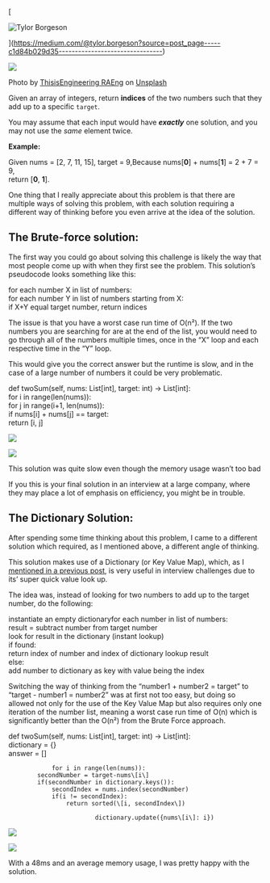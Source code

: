 [

![Tylor Borgeson](https://miro.medium.com/fit/c/96/96/2*yPQ43Px-go0EQ_XxuTbVkg.jpeg)



](https://medium.com/@tylor.borgeson?source=post_page-----c1d84b029d35--------------------------------)

![](https://miro.medium.com/max/1400/1*ETTIDamOmYZ7u7YjJvGuFA.jpeg)

Photo by [ThisisEngineering RAEng](https://unsplash.com/@thisisengineering?utm_source=unsplash&utm_medium=referral&utm_content=creditCopyText) on [Unsplash](https://unsplash.com/s/photos/whiteboard?utm_source=unsplash&utm_medium=referral&utm_content=creditCopyText)

Given an array of integers, return **indices** of the two numbers such that they add up to a specific `target`.

You may assume that each input would have **_exactly_** one solution, and you may not use the _same_ element twice.

**Example:**

Given nums = \[2, 7, 11, 15\], target = 9,Because nums\[**0**\] + nums\[**1**\] = 2 + 7 = 9,  
return \[**0**, **1**\].

One thing that I really appreciate about this problem is that there are multiple ways of solving this problem, with each solution requiring a different way of thinking before you even arrive at the idea of the solution.

## The Brute-force solution:

The first way you could go about solving this challenge is likely the way that most people come up with when they first see the problem. This solution’s pseudocode looks something like this:

for each number X in list of numbers:  
    for each number Y in list of numbers starting from X:  
        if X+Y equal target number, return indices

The issue is that you have a worst case run time of O(n²). If the two numbers you are searching for are at the end of the list, you would need to go through all of the numbers multiple times, once in the “X” loop and each respective time in the “Y” loop.

This would give you the correct answer but the runtime is slow, and in the case of a large number of numbers it could be very problematic.

def twoSum(self, nums: List\[int\], target: int) -> List\[int\]:  
        for i in range(len(nums)):  
            for j in range(i+1, len(nums)):  
                if nums\[i\] + nums\[j\] == target:  
                    return \[i, j\]

![](https://miro.medium.com/max/60/1*yAjKjrwEN5TvciGpBINZSA.png?q=20)

![](https://miro.medium.com/max/1400/1*yAjKjrwEN5TvciGpBINZSA.png)

This solution was quite slow even though the memory usage wasn’t too bad

If you this is your final solution in an interview at a large company, where they may place a lot of emphasis on efficiency, you might be in trouble.

## The Dictionary Solution:

After spending some time thinking about this problem, I came to a different solution which required, as I mentioned above, a different angle of thinking.

This solution makes use of a Dictionary (or Key Value Map), which, as I [mentioned in a previous post](https://levelup.gitconnected.com/valid-parentheses-interview-problem-in-python3-f98fb99c9cf?source=friends_link&sk=bab7bcf161a856966dd7f9ba951ca5a5), is very useful in interview challenges due to its’ super quick value look up.

The idea was, instead of looking for two numbers to add up to the target number, do the following:

instantiate an empty dictionaryfor each number in list of numbers:  
    result = subtract number from target number  
    look for result in the dictionary (instant lookup)  
    if found:  
        return index of number and index of dictionary lookup result  
    else:  
        add number to dictionary as key with value being the index

Switching the way of thinking from the “number1 + number2 = target” to “target - number1 = number2” was at first not too easy, but doing so allowed not only for the use of the Key Value Map but also requires only one iteration of the number list, meaning a worst case run time of O(n) which is significantly better than the O(n²) from the Brute Force approach.

def twoSum(self, nums: List\[int\], target: int) -> List\[int\]:  
        dictionary = {}  
        answer = \[\]

                for i in range(len(nums)):  
            secondNumber = target-nums\[i\]  
            if(secondNumber in dictionary.keys()):  
                secondIndex = nums.index(secondNumber)  
                if(i != secondIndex):  
                    return sorted(\[i, secondIndex\])

                            dictionary.update({nums\[i\]: i})

![](https://miro.medium.com/max/60/1*2IRll46NMBaFpgam1Ygb4A.png?q=20)

![](https://miro.medium.com/max/1400/1*2IRll46NMBaFpgam1Ygb4A.png)

With a 48ms and an average memory usage, I was pretty happy with the solution.